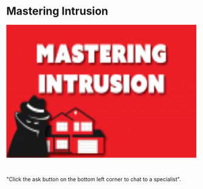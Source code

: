 # Mastering Intrusion

<html>

<body>

<div class="pubble-app" data-app-id="106500" data-app-identifier="106500"></div>
  <script type="text/javascript" src="https://cdn.pubble.io/javascript/loader.js" defer></script>

  <div><p> <img src="Images\download.png" width="500px" height="350px"> </p> </div>

<br> <p>"Click the ask button on the bottom left corner to chat to a specialist".</p></br>

</body>
</html>
